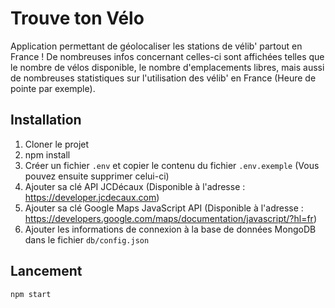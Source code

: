 # Trouve ton Vélo

Application permettant de géolocaliser les stations de vélib' partout en France ! De nombreuses infos concernant celles-ci sont affichées telles que le nombre de vélos disponible, le nombre d'emplacements libres, mais aussi de nombreuses statistiques sur l'utilisation des vélib' en France (Heure de pointe par exemple).

## Installation
1. Cloner le projet
2. npm install
3. Créer un fichier `.env` et copier le contenu du fichier `.env.exemple` (Vous pouvez ensuite supprimer celui-ci)
4. Ajouter sa clé API JCDécaux (Disponible à l'adresse : https://developer.jcdecaux.com)
5. Ajouter sa clé Google Maps JavaScript API (Disponible à l'adresse : https://developers.google.com/maps/documentation/javascript/?hl=fr)
6. Ajouter les informations de connexion à la base de données MongoDB dans le fichier `db/config.json`

## Lancement
```
npm start
```